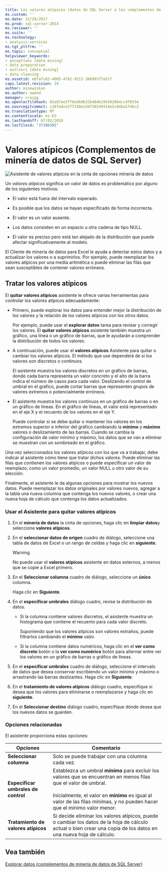```yaml
---
title: Los valores atípicos (datos de SQL Server a los complementos de minería de datos) | Microsoft Docs
ms.custom: ''
ms.date: 12/29/2017
ms.prod: sql-server-2014
ms.reviewer: ''
ms.suite: ''
ms.technology:
- analysis-services
ms.tgt_pltfrm: ''
ms.topic: conceptual
helpviewer_keywords:
- exceptions [data mining]
- data preparation
- outliers [data mining]
- data cleaning
ms.assetid: e6fa7c62-4005-4792-9211-3b699377a517
caps.latest.revision: 19
author: minewiskan
ms.author: owend
manager: craigg
ms.openlocfilehash: 01e87ee3f7bedb9b33b484b195492064cc4f0334
ms.sourcegitcommit: c18fadce27f330e1d4f36549414e5c84ba2f46c2
ms.translationtype: MT
ms.contentlocale: es-ES
ms.lasthandoff: 07/02/2018
ms.locfileid: "37306505"
---
```

# <a name="outliers-sql-server-data-mining-add-ins"></a>Valores atípicos (Complementos de minería de datos de SQL Server)
  ![Asistente de valores atípicos en la cinta de opciones minería de datos](media/dmc-outliers.gif "Asistente valores atípicos en la cinta de opciones minería de datos")  
  
 Un *valores atípicos* significa un valor de datos es problemático por alguno de los siguientes motivos:  
  
-   El valor está fuera del intervalo esperado.  
  
-   Es posible que los datos se hayan especificado de forma incorrecta.  
  
-   El valor es un valor ausente.  
  
-   Los datos consisten en un espacio u otra cadena de tipo NULL.  
  
-   El valor es preciso pero está tan alejado de la distribución que puede afectar significativamente al modelo.  
  
 El Cliente de minería de datos para Excel le ayuda a detectar estos datos y a actualizar los valores o a suprimirlos. Por ejemplo, puede reemplazar los valores atípicos por una media aritmética o puede eliminar las filas que sean susceptibles de contener valores erróneos.  
  
## <a name="handling-outliers"></a>Tratar los valores atípicos  
 El **quitar valores atípicos** asistente le ofrece varias herramientas para controlar los valores atípicos adecuadamente:  
  
-   Primero, puede explorar los datos para entender mejor la distribución de los valores y la relación de los valores atípicos con los otros datos.  
  
     Por ejemplo, puede usar el **explorar datos** tarea para revisar y corregir los valores. El **quitar valores atípicos** asistente también muestra un gráfico, una línea o un gráfico de barras, que le ayudarán a comprender la distribución de todos los valores.  
  
-   A continuación, puede usar el **valores atípicos** Asistente para quitar o cambiar los valores atípicos. El método que use dependerá de si los valores son discretos o continuos.  
  
     El asistente muestra los valores discretos en un gráfico de barras, donde cada barra representa un valor concreto y el alto de la barra indica el número de casos para cada valor. Deslizando el control de umbral en el gráfico, puede cortar barras que representen grupos de valores extremos o potencialmente erróneos.  
  
-   El asistente muestra los valores continuos en un gráfico de barras o en un gráfico de líneas. En el gráfico de líneas, el valor está representado en el eje X y el recuento de los valores en el eje Y.  
  
     Puede controlar si se debe quitar o mantener los valores en los extremos superior e inferior del gráfico cambiando la **mínimo** y **máximo** valores o deslizamiento de las barras. Cuando se cambia la configuración de valor mínimo y máximo, los datos que se van a eliminar se muestran con un sombreado en el gráfico.  
  
 Una vez seleccionados los valores atípicos con los que va a trabajar, debe indicar al asistente cómo tiene que tratar dichos valores. Puede eliminar las filas que contienen los valores atípicos o puede especificar un valor de reemplazo, como un valor promedio, un valor NULL u otro valor de su elección.  
  
 Finalmente, el asistente le da algunas opciones para mostrar los nuevos datos. Puede reemplazar los datos originales por valores nuevos, agregar a la tabla una nueva columna que contenga los nuevos valores, o crear una nueva hoja de cálculo que contenga los datos actualizados.  
  
### <a name="using-the-outlier-wizard"></a>Usar el Asistente para quitar valores atípicos  
  
1.  En el **minería de datos** la cinta de opciones, haga clic en **limpiar datos**y seleccione **valores atípicos**.  
  
2.  En el **seleccionar datos de origen** cuadro de diálogo, seleccione una tabla de datos de Excel o un rango de celdas y haga clic en **siguiente**.  
  
    > [!WARNING]  
    >  No puede usar el **valores atípicos** asistente en datos externos, a menos que se copie a Excel primero.  
  
3.  En el **Seleccionar columna** cuadro de diálogo, seleccione un **único** columna.  
  
     Haga clic en **Siguiente**.  
  
4.  En el **especificar umbrales** diálogo cuadro, revise la distribución de datos.  
  
    -   Si la columna contiene valores discretos, el asistente muestra un histograma que contiene el recuento para cada valor discreto.  
  
         Suponiendo que los valores atípicos son valores extraños, puede filtrarlos cambiando el **mínimo** valor.  
  
    -   Si la columna contiene datos numéricos, haga clic en el **ver como discreto** botón o la **ver como numérico** botón para alternar entre ver los valores en un gráfico de barras o gráfico de líneas.  
  
5.  En el **especificar umbrales** cuadro de diálogo, seleccione el intervalo de datos que desea conservar escribiendo un valor mínimo y máximo o arrastrando las barras deslizantes. Haga clic en **Siguiente**.  
  
6.  En el **tratamiento de valores atípicos** diálogo cuadro, especifique si desea que los valores para eliminarse o reemplazarse y haga clic en **siguiente**.  
  
7.  En el **Seleccionar destino** diálogo cuadro, especifique dónde desea que los nuevos datos se guarden.  
  
### <a name="related-options"></a>Opciones relacionadas  
 El asistente proporciona estas opciones:  
  
|**Opciones**|**Comentario**|  
|-----------------|-----------------|  
|**Seleccionar columna**|Solo se puede trabajar con una columna cada vez.|  
|**Especificar umbrales de control**|Establezca un umbral **mínimo** para excluir los valores que se encuentran en menos filas que el valor de umbral.<br /><br /> Inicialmente, el valor en **mínimo** es igual al valor de las filas mínimas, y no pueden hacer que el mínimo valor menor.|  
|**Tratamiento de valores atípicos**|Si decide eliminar los valores atípicos, puede o cambiar los datos de la hoja de cálculo actual o bien crear una copia de los datos en una nueva hoja de cálculo.|  
  
## <a name="see-also"></a>Vea también  
 [Explorar datos &#40;complementos de minería de datos de SQL Server&#41;](explore-data-sql-server-data-mining-add-ins.md)  
  
  
